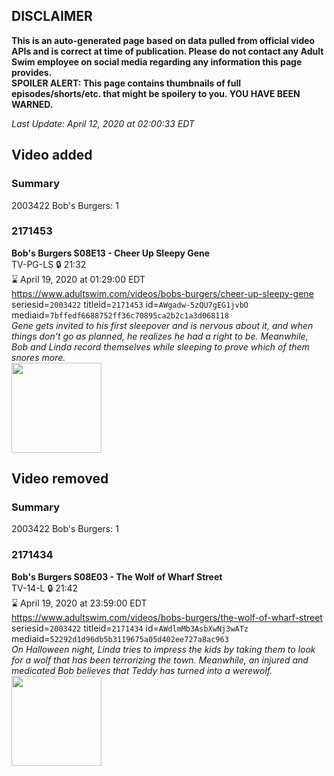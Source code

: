 ## DISCLAIMER
**This is an auto-generated page based on data pulled from official video APIs and is correct at time of publication. Please do not contact any Adult Swim employee on social media regarding any information this page provides.**  
**SPOILER ALERT: This page contains thumbnails of full episodes/shorts/etc. that might be spoilery to you. YOU HAVE BEEN WARNED.**  

_Last Update: April 12, 2020 at 02:00:33 EDT_
## Video added
### Summary
2003422 Bob's Burgers: 1  
### 2171453
**Bob's Burgers S08E13 - Cheer Up Sleepy Gene**  
TV-PG-LS 🔒 21:32  
⌛ April 19, 2020 at 01:29:00 EDT  
https://www.adultswim.com/videos/bobs-burgers/cheer-up-sleepy-gene  
seriesid=`2003422` titleid=`2171453` id=`AWgadw-5zQU7gEG1jvbO` mediaid=`7bffedf6688752ff36c70895ca2b2c1a3d068118`  
_Gene gets invited to his first sleepover and is nervous about it, and when things don't go as planned, he realizes he had a right to be. Meanwhile, Bob and Linda record themselves while sleeping to prove which of them snores more._  
<a href="https://i.cdn.turner.com/adultswim/big/image-upload/thumbnails/thumb-2_image-154775592584119.jpg"><img src="https://i.cdn.turner.com/adultswim/big/image-upload/thumbnails/thumb-2_image-154775592584119.jpg" height="144px" /></a>
## Video removed
### Summary
2003422 Bob's Burgers: 1  
### 2171434
**Bob's Burgers S08E03 - The Wolf of Wharf Street**  
TV-14-L 🔒 21:42  
⌛ April 19, 2020 at 23:59:00 EDT  
https://www.adultswim.com/videos/bobs-burgers/the-wolf-of-wharf-street  
seriesid=`2003422` titleid=`2171434` id=`AWdlmMb3AsbXwNj3wATz` mediaid=`52292d1d96db5b3119675a05d402ee727a8ac963`  
_On Halloween night, Linda tries to impress the kids by taking them to look for a wolf that has been terrorizing the town. Meanwhile, an injured and medicated Bob believes that Teddy has turned into a werewolf._  
<a href="https://i.cdn.turner.com/adultswim/big/image-upload/thumbnails/thumb-2_image-155258489520315.jpg"><img src="https://i.cdn.turner.com/adultswim/big/image-upload/thumbnails/thumb-2_image-155258489520315.jpg" height="144px" /></a>
